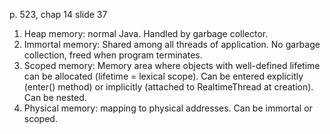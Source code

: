  

p. 523, chap 14 slide 37
 

1. Heap memory: normal Java. Handled by garbage collector.
2. Immortal memory: Shared among all threads of application. No garbage collection, freed when program terminates.
3. Scoped memory: Memory area where objects with well-defined lifetime can be allocated (lifetime = lexical scope). Can be entered explicitly (enter() method) or implicitly (attached to RealtimeThread at creation). Can be nested.
4. Physical memory: mapping to physical addresses. Can be immortal or scoped.